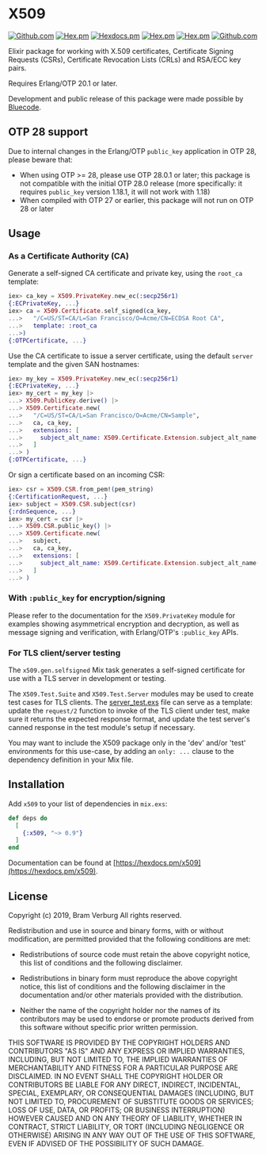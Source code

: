 # X509

[![Github.com](https://github.com/voltone/x509/workflows/CI/badge.svg)](https://github.com/voltone/x509/actions)
[![Hex.pm](https://img.shields.io/hexpm/v/x509.svg)](https://hex.pm/packages/x509)
[![Hexdocs.pm](https://img.shields.io/badge/hex-docs-lightgreen.svg)](https://hexdocs.pm/x509/)
[![Hex.pm](https://img.shields.io/hexpm/dt/x509.svg)](https://hex.pm/packages/x509)
[![Hex.pm](https://img.shields.io/hexpm/l/x509.svg)](https://hex.pm/packages/x509)
[![Github.com](https://img.shields.io/github/last-commit/voltone/x509.svg)](https://github.com/voltone/x509/commits/master)


Elixir package for working with X.509 certificates, Certificate Signing Requests (CSRs), Certificate Revocation Lists (CRLs) and RSA/ECC key pairs.

Requires Erlang/OTP 20.1 or later.

Development and public release of this package were made possible by
[Bluecode](https://bluecode.com/).

## OTP 28 support

Due to internal changes in the Erlang/OTP `public_key` application in OTP 28,
please beware that:

* When using OTP >= 28, please use OTP 28.0.1 or later; this package is not
  compatible with the initial OTP 28.0 release (more specifically: it requires
  `public_key` version 1.18.1, it will not work with 1.18)
* When compiled with OTP 27 or earlier, this package will not run on OTP 28
  or later

## Usage

### As a Certificate Authority (CA)

Generate a self-signed CA certificate and private key, using the `root_ca`
template:

```elixir
iex> ca_key = X509.PrivateKey.new_ec(:secp256r1)
{:ECPrivateKey, ...}
iex> ca = X509.Certificate.self_signed(ca_key,
...>   "/C=US/ST=CA/L=San Francisco/O=Acme/CN=ECDSA Root CA",
...>   template: :root_ca
...>)
{:OTPCertificate, ...}
```

Use the CA certificate to issue a server certificate, using the default
`server` template and the given SAN hostnames:

```elixir
iex> my_key = X509.PrivateKey.new_ec(:secp256r1)
{:ECPrivateKey, ...}
iex> my_cert = my_key |>
...> X509.PublicKey.derive() |>
...> X509.Certificate.new(
...>   "/C=US/ST=CA/L=San Francisco/O=Acme/CN=Sample",
...>   ca, ca_key,
...>   extensions: [
...>     subject_alt_name: X509.Certificate.Extension.subject_alt_name(["example.org", "www.example.org"])
...>   ]
...> )
{:OTPCertificate, ...}
```

Or sign a certificate based on an incoming CSR:

```elixir
iex> csr = X509.CSR.from_pem!(pem_string)
{:CertificationRequest, ...}
iex> subject = X509.CSR.subject(csr)
{:rdnSequence, ...}
iex> my_cert = csr |>
...> X509.CSR.public_key() |>
...> X509.Certificate.new(
...>   subject,
...>   ca, ca_key,
...>   extensions: [
...>     subject_alt_name: X509.Certificate.Extension.subject_alt_name(["example.org", "www.example.org"])
...>   ]
...> )
```

### With `:public_key` for encryption/signing

Please refer to the documentation for the `X509.PrivateKey` module for
examples showing asymmetrical encryption and decryption, as well as message
signing and verification, with Erlang/OTP's `:public_key` APIs.

### For TLS client/server testing

The `x509.gen.selfsigned` Mix task generates a self-signed certificate for use
with a TLS server in development or testing.

The `X509.Test.Suite` and `X509.Test.Server` modules may be used to create
test cases for TLS clients. The [server_test.exs](test/x509/test/server_test.exs)
file can serve as a template: update the `request/2` function to invoke of the
TLS client under test,  make sure it returns the expected response format, and
update the test server's canned response in the test module's setup if
necessary.

You may want to include the X509 package only in the 'dev' and/or 'test'
environments for this use-case, by adding an `only: ...` clause to the
dependency definition in your Mix file.

## Installation

Add `x509` to your list of dependencies in `mix.exs`:

```elixir
def deps do
  [
    {:x509, "~> 0.9"}
  ]
end
```

Documentation can be found at [https://hexdocs.pm/x509](https://hexdocs.pm/x509).

## License

Copyright (c) 2019, Bram Verburg
All rights reserved.

Redistribution and use in source and binary forms, with or without
modification, are permitted provided that the following conditions are met:

* Redistributions of source code must retain the above copyright notice, this
  list of conditions and the following disclaimer.

* Redistributions in binary form must reproduce the above copyright notice,
  this list of conditions and the following disclaimer in the documentation
  and/or other materials provided with the distribution.

* Neither the name of the copyright holder nor the names of its contributors
  may be used to endorse or promote products derived from this software
  without specific prior written permission.

THIS SOFTWARE IS PROVIDED BY THE COPYRIGHT HOLDERS AND CONTRIBUTORS "AS IS"
AND ANY EXPRESS OR IMPLIED WARRANTIES, INCLUDING, BUT NOT LIMITED TO, THE
IMPLIED WARRANTIES OF MERCHANTABILITY AND FITNESS FOR A PARTICULAR PURPOSE ARE
DISCLAIMED. IN NO EVENT SHALL THE COPYRIGHT HOLDER OR CONTRIBUTORS BE LIABLE
FOR ANY DIRECT, INDIRECT, INCIDENTAL, SPECIAL, EXEMPLARY, OR CONSEQUENTIAL
DAMAGES (INCLUDING, BUT NOT LIMITED TO, PROCUREMENT OF SUBSTITUTE GOODS OR
SERVICES; LOSS OF USE, DATA, OR PROFITS; OR BUSINESS INTERRUPTION) HOWEVER
CAUSED AND ON ANY THEORY OF LIABILITY, WHETHER IN CONTRACT, STRICT LIABILITY,
OR TORT (INCLUDING NEGLIGENCE OR OTHERWISE) ARISING IN ANY WAY OUT OF THE USE
OF THIS SOFTWARE, EVEN IF ADVISED OF THE POSSIBILITY OF SUCH DAMAGE.
